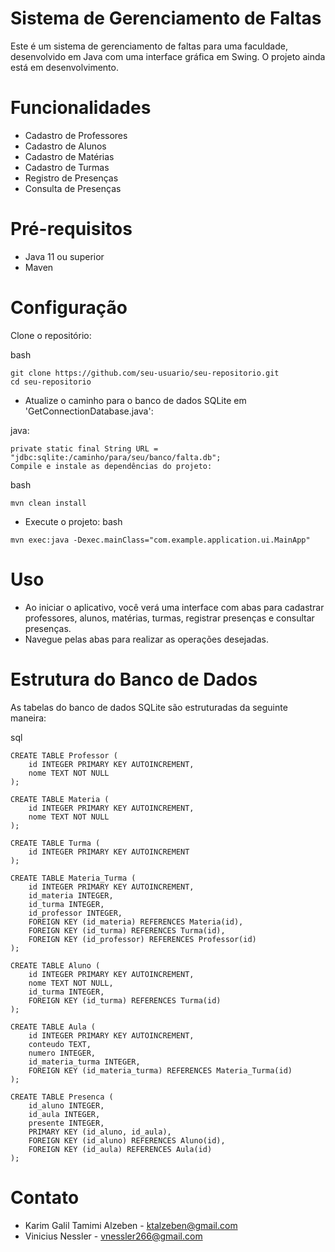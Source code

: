 # Sistema de Gerenciamento de Faltas
Este é um sistema de gerenciamento de faltas para uma faculdade, desenvolvido em Java com uma interface gráfica em Swing. O projeto ainda está em desenvolvimento.

# Funcionalidades
 - Cadastro de Professores
 - Cadastro de Alunos
 - Cadastro de Matérias
 - Cadastro de Turmas
 - Registro de Presenças
 - Consulta de Presenças
# Pré-requisitos
 - Java 11 ou superior
 - Maven
# Configuração
Clone o repositório:

bash
```
git clone https://github.com/seu-usuario/seu-repositorio.git
cd seu-repositorio
```
 - Atualize o caminho para o banco de dados SQLite em
'GetConnectionDatabase.java':

java:
```
private static final String URL = "jdbc:sqlite:/caminho/para/seu/banco/falta.db";
Compile e instale as dependências do projeto:
```

bash
```
mvn clean install
```
 - Execute o projeto:
bash
```
mvn exec:java -Dexec.mainClass="com.example.application.ui.MainApp"
```
# Uso
 - Ao iniciar o aplicativo, você verá uma interface com abas para cadastrar professores, alunos, matérias, turmas, registrar presenças e consultar presenças.
 - Navegue pelas abas para realizar as operações desejadas.

# Estrutura do Banco de Dados
As tabelas do banco de dados SQLite são estruturadas da seguinte maneira:

sql
```
CREATE TABLE Professor (
    id INTEGER PRIMARY KEY AUTOINCREMENT,
    nome TEXT NOT NULL
);

CREATE TABLE Materia (
    id INTEGER PRIMARY KEY AUTOINCREMENT,
    nome TEXT NOT NULL
);

CREATE TABLE Turma (
    id INTEGER PRIMARY KEY AUTOINCREMENT
);

CREATE TABLE Materia_Turma (
    id INTEGER PRIMARY KEY AUTOINCREMENT,
    id_materia INTEGER,
    id_turma INTEGER,
    id_professor INTEGER,
    FOREIGN KEY (id_materia) REFERENCES Materia(id),
    FOREIGN KEY (id_turma) REFERENCES Turma(id),
    FOREIGN KEY (id_professor) REFERENCES Professor(id)
);

CREATE TABLE Aluno (
    id INTEGER PRIMARY KEY AUTOINCREMENT,
    nome TEXT NOT NULL,
    id_turma INTEGER,
    FOREIGN KEY (id_turma) REFERENCES Turma(id)
);

CREATE TABLE Aula (
    id INTEGER PRIMARY KEY AUTOINCREMENT,
    conteudo TEXT,
    numero INTEGER,
    id_materia_turma INTEGER,
    FOREIGN KEY (id_materia_turma) REFERENCES Materia_Turma(id)
);

CREATE TABLE Presenca (
    id_aluno INTEGER,
    id_aula INTEGER,
    presente INTEGER,
    PRIMARY KEY (id_aluno, id_aula),
    FOREIGN KEY (id_aluno) REFERENCES Aluno(id),
    FOREIGN KEY (id_aula) REFERENCES Aula(id)
);
```
# Contato
 - Karim Galil Tamimi Alzeben - ktalzeben@gmail.com
 - Vinicius Nessler - vnessler266@gmail.com
